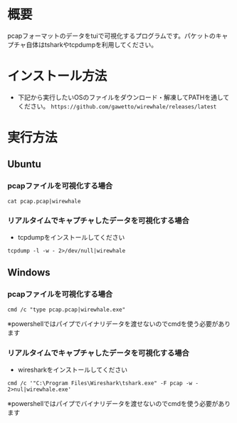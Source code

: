 # 概要
pcapフォーマットのデータをtuiで可視化するプログラムです。パケットのキャプチャ自体はtsharkやtcpdumpを利用してください。

# インストール方法
* 下記から実行したいOSのファイルをダウンロード・解凍してPATHを通してください。
`https://github.com/gawetto/wirewhale/releases/latest`

# 実行方法
## Ubuntu
### pcapファイルを可視化する場合
```
cat pcap.pcap|wirewhale
```

### リアルタイムでキャプチャしたデータを可視化する場合
* tcpdumpをインストールしてください
```
tcpdump -l -w - 2>/dev/null|wirewhale
```

## Windows
### pcapファイルを可視化する場合
```
cmd /c "type pcap.pcap|wirewhale.exe"
```
※powershellではパイプでバイナリデータを渡せないのでcmdを使う必要があります

### リアルタイムでキャプチャしたデータを可視化する場合
* wiresharkをインストールしてください
```
cmd /c '"C:\Program Files\Wireshark\tshark.exe" -F pcap -w - 2>nul|wirewhale.exe'
```
※powershellではパイプでバイナリデータを渡せないのでcmdを使う必要があります

